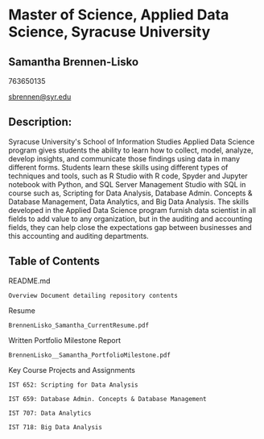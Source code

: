 # Master of Science, Applied Data Science, Syracuse University

## Samantha Brennen-Lisko

763650135

sbrennen@syr.edu

## Description:

Syracuse University's School of Information Studies Applied Data Science program gives students the ability to learn how to collect, model, analyze, develop insights, and communicate those findings using data in many different forms. Students learn these skills using different types of techniques and tools, such as R Studio with R code, Spyder and Jupyter notebook with Python, and SQL Server Management Studio with SQL in course such as, Scripting for Data Analysis, Database Admin. Concepts & Database Management, Data Analytics, and Big Data Analysis. The skills developed in the Applied Data Science program furnish data scientist in all fields to add value to any organization, but in the auditing and accounting fields, they can help close the expectations gap between businesses and this accounting and auditing departments. 

## Table of Contents

README.md

    Overview Document detailing repository contents

Resume

    BrennenLisko_Samantha_CurrentResume.pdf 

Written Portfolio Milestone Report

    BrennenLisko__Samantha_PortfolioMilestone.pdf

Key Course Projects and Assignments

    IST 652: Scripting for Data Analysis
    
    IST 659: Database Admin. Concepts & Database Management
    
    IST 707: Data Analytics
    
    IST 718: Big Data Analysis 
